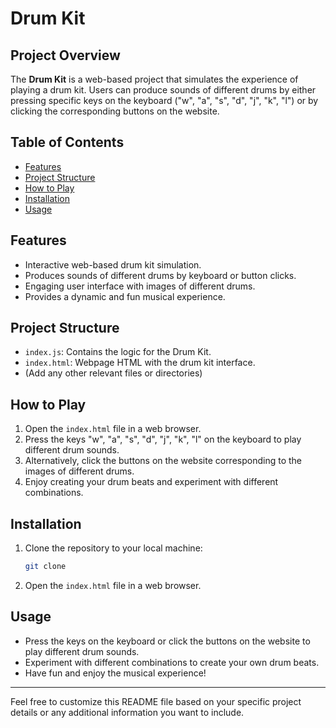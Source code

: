 # Drum Kit

## Project Overview

The **Drum Kit** is a web-based project that simulates the experience of playing a drum kit. Users can produce sounds of different drums by either pressing specific keys on the keyboard ("w", "a", "s", "d", "j", "k", "l") or by clicking the corresponding buttons on the website.

## Table of Contents

- [Features](#features)
- [Project Structure](#project-structure)
- [How to Play](#how-to-play)
- [Installation](#installation)
- [Usage](#usage)

## Features

- Interactive web-based drum kit simulation.
- Produces sounds of different drums by keyboard or button clicks.
- Engaging user interface with images of different drums.
- Provides a dynamic and fun musical experience.

## Project Structure

- `index.js`: Contains the logic for the Drum Kit.
- `index.html`: Webpage HTML with the drum kit interface.
- (Add any other relevant files or directories)

## How to Play

1. Open the `index.html` file in a web browser.
2. Press the keys "w", "a", "s", "d", "j", "k", "l" on the keyboard to play different drum sounds.
3. Alternatively, click the buttons on the website corresponding to the images of different drums.
4. Enjoy creating your drum beats and experiment with different combinations.

## Installation

1. Clone the repository to your local machine:

    ```bash
    git clone 
    ```

2. Open the `index.html` file in a web browser.

## Usage

- Press the keys on the keyboard or click the buttons on the website to play different drum sounds.
- Experiment with different combinations to create your own drum beats.
- Have fun and enjoy the musical experience!

---

Feel free to customize this README file based on your specific project details or any additional information you want to include.
